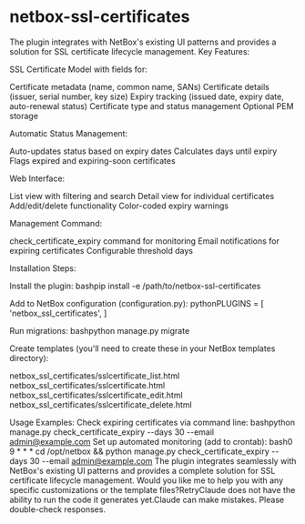 # netbox-ssl-certificates
The plugin integrates with NetBox's existing UI patterns and provides a solution for SSL certificate lifecycle management.
Key Features:

SSL Certificate Model with fields for:

Certificate metadata (name, common name, SANs)
Certificate details (issuer, serial number, key size)
Expiry tracking (issued date, expiry date, auto-renewal status)
Certificate type and status management
Optional PEM storage


Automatic Status Management:

Auto-updates status based on expiry dates
Calculates days until expiry
Flags expired and expiring-soon certificates


Web Interface:

List view with filtering and search
Detail view for individual certificates
Add/edit/delete functionality
Color-coded expiry warnings


Management Command:

check_certificate_expiry command for monitoring
Email notifications for expiring certificates
Configurable threshold days



Installation Steps:

Install the plugin:
bashpip install -e /path/to/netbox-ssl-certificates

Add to NetBox configuration (configuration.py):
pythonPLUGINS = [
    'netbox_ssl_certificates',
]

Run migrations:
bashpython manage.py migrate

Create templates (you'll need to create these in your NetBox templates directory):

netbox_ssl_certificates/sslcertificate_list.html
netbox_ssl_certificates/sslcertificate.html
netbox_ssl_certificates/sslcertificate_edit.html
netbox_ssl_certificates/sslcertificate_delete.html



Usage Examples:
Check expiring certificates via command line:
bashpython manage.py check_certificate_expiry --days 30 --email admin@example.com
Set up automated monitoring (add to crontab):
bash0 9 * * * cd /opt/netbox && python manage.py check_certificate_expiry --days 30 --email admin@example.com
The plugin integrates seamlessly with NetBox's existing UI patterns and provides a complete solution for SSL certificate lifecycle management. Would you like me to help you with any specific customizations or the template files?RetryClaude does not have the ability to run the code it generates yet.Claude can make mistakes. Please double-check responses.

